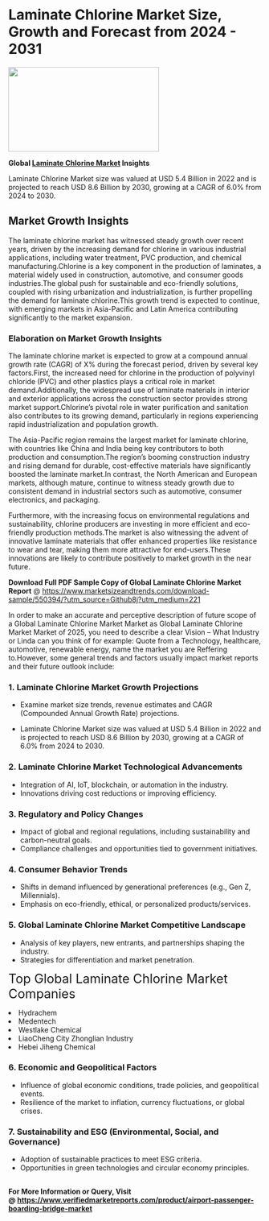 <H1>Laminate Chlorine Market Size, Growth and Forecast from 2024 - 2031</H1><img class="aligncenter size-medium wp-image-584254" src="https://thirdeyenews.in/wp-content/uploads/2024/09/Global-Market-Research-300x168.jpeg" alt="" width="300" height="168" /><p><strong>Global&nbsp;<a href="https://www.marketsizeandtrends.com/download-sample/550394/?utm_source=Github8j?utm_medium=221">Laminate Chlorine Market</a> Insights</strong></p><p>Laminate Chlorine Market size was valued at USD 5.4 Billion in 2022 and is projected to reach USD 8.6 Billion by 2030, growing at a CAGR of 6.0% from 2024 to 2030.</p><p><h2>Market Growth Insights</h2> <p>The laminate chlorine market has witnessed steady growth over recent years, driven by the increasing demand for chlorine in various industrial applications, including water treatment, PVC production, and chemical manufacturing.Chlorine is a key component in the production of laminates, a material widely used in construction, automotive, and consumer goods industries.The global push for sustainable and eco-friendly solutions, coupled with rising urbanization and industrialization, is further propelling the demand for laminate chlorine.This growth trend is expected to continue, with emerging markets in Asia-Pacific and Latin America contributing significantly to the market expansion.</p> <h3>Elaboration on Market Growth Insights</h3> <p>The laminate chlorine market is expected to grow at a compound annual growth rate (CAGR) of X% during the forecast period, driven by several key factors.First, the increased need for chlorine in the production of polyvinyl chloride (PVC) and other plastics plays a critical role in market demand.Additionally, the widespread use of laminate materials in interior and exterior applications across the construction sector provides strong market support.Chlorine’s pivotal role in water purification and sanitation also contributes to its growing demand, particularly in regions experiencing rapid industrialization and population growth.</p> <p>The Asia-Pacific region remains the largest market for laminate chlorine, with countries like China and India being key contributors to both production and consumption.The region’s booming construction industry and rising demand for durable, cost-effective materials have significantly boosted the laminate market.In contrast, the North American and European markets, although mature, continue to witness steady growth due to consistent demand in industrial sectors such as automotive, consumer electronics, and packaging.</p> <p>Furthermore, with the increasing focus on environmental regulations and sustainability, chlorine producers are investing in more efficient and eco-friendly production methods.The market is also witnessing the advent of innovative laminate materials that offer enhanced properties like resistance to wear and tear, making them more attractive for end-users.These innovations are likely to contribute positively to market growth in the near future.</p> <p><span class=""><strong>Download Full PDF Sample Copy of Global Laminate Chlorine Market Report</strong> @ <a href="https://www.marketsizeandtrends.com/download-sample/550394/?utm_source=Github8j?utm_medium=221" target="_blank">https://www.marketsizeandtrends.com/download-sample/550394/?utm_source=Github8j?utm_medium=221</a></span></p><p>In order to make an accurate and perceptive description of future scope of a Global&nbsp;Laminate Chlorine Market Market as Global&nbsp;Laminate Chlorine Market Market of 2025, you need to describe a clear Vision &ndash; What Industry or Linda can you think of for example: Quote from a Technology, healthcare, automotive, renewable energy, name the market you are Reffering to.However, some general trends and factors usually impact market reports and their future outlook include:</p><h3>1.&nbsp;<strong>Laminate Chlorine Market Growth Projections</strong></h3><ul><li>Examine market size trends, revenue estimates and CAGR (Compounded Annual Growth Rate) projections.</li><li><p>Laminate Chlorine Market size was valued at USD 5.4 Billion in 2022 and is projected to reach USD 8.6 Billion by 2030, growing at a CAGR of 6.0% from 2024 to 2030.</p></li></ul><h3>2.&nbsp;<strong>Laminate Chlorine Market Technological Advancements</strong></h3><ul><li>Integration of AI, IoT, blockchain, or automation in the industry.</li><li>Innovations driving cost reductions or improving efficiency.</li></ul><h3>3.&nbsp;<strong>Regulatory and Policy Changes</strong></h3><ul><li>Impact of global and regional regulations, including sustainability and carbon-neutral goals.</li><li>Compliance challenges and opportunities tied to government initiatives.</li></ul><h3>4.&nbsp;<strong>Consumer Behavior Trends</strong></h3><ul><li>Shifts in demand influenced by generational preferences (e.g., Gen Z, Millennials).</li><li>Emphasis on eco-friendly, ethical, or personalized products/services.</li></ul><h3>5.&nbsp;<strong>Global Laminate Chlorine Market Competitive Landscape</strong></h3><ul><li>Analysis of key players, new entrants, and partnerships shaping the industry.</li><li>Strategies for differentiation and market penetration.</li></ul><p data-pm-slice="1 1 []"><span style="color: inherit; font-family: inherit; font-size: 25px;">Top Global Laminate Chlorine Market Companies</span></p><div class="" data-test-id=""><p><li>Hydrachem</li><li> Medentech</li><li> Westlake Chemical</li><li> LiaoCheng City Zhonglian Industry</li><li> Hebei Jiheng Chemical</li></p></div><h3>6.&nbsp;<strong>Economic and Geopolitical Factors</strong></h3><ul><li>Influence of global economic conditions, trade policies, and geopolitical events.</li><li>Resilience of the market to inflation, currency fluctuations, or global crises.</li></ul><h3>7.&nbsp;<strong>Sustainability and ESG (Environmental, Social, and Governance)</strong></h3><ul><li>Adoption of sustainable practices to meet ESG criteria.</li><li>Opportunities in green technologies and circular economy principles.</li></ul><h2><strong style="font-size: 14px;">For More Information or Query, Visit @&nbsp;</strong><a style="background-color: #ffffff; font-size: 14px;" href="https://www.marketsizeandtrends.com/report/laminate-chlorine-market/" target="_blank">https://www.verifiedmarketreports.com/product/airport-passenger-boarding-bridge-market</a></h2>